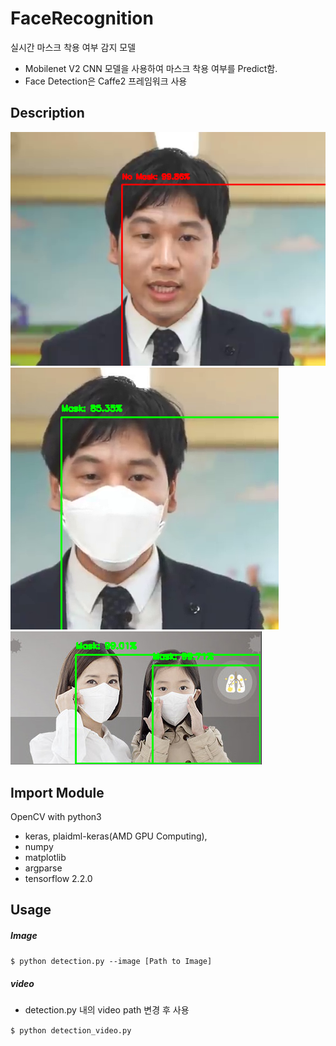 # FaceRecognition
실시간 마스크 착용 여부 감지 모델
- Mobilenet V2 CNN 모델을 사용하여 마스크 착용 여부를 Predict함. 
- Face Detection은 Caffe2 프레임워크 사용

## Description
![1](./1.png)
![2](./2.png)
![3](./3.png)

## Import Module
 OpenCV with python3

- keras, plaidml-keras(AMD GPU Computing), 
- numpy
- matplotlib
- argparse
- tensorflow 2.2.0

## Usage

##### Image
```$ python detection.py --image [Path to Image]```
##### video
- detection.py 내의 video path 변경 후 사용

```$ python detection_video.py```

